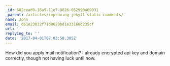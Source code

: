 ```yaml
---
_id: 602cead0-16a9-11e7-8826-052990469031
_parent: /articles/improving-jekyll-static-comments/
name: John
email: d61e23032f71d8620bd1e33168d235cf
url: ''
replying_to: ''
date: '2017-04-01T07:03:58.305Z'
---
```


How did you apply mail notification? I already encrypted api key and domain
correctly, though not having luck until now.
